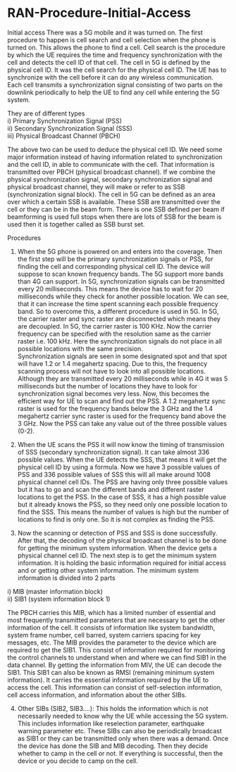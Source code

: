 # RAN-Procedure-Initial-Access

Initial access 
There was a 5G mobile and it was turned on. The first procedure to happen is cell search and cell selection when the phone is turned on. This allows the phone to find a cell. Cell search is the procedure by which the UE requires the time and frequency synchronization with the cell and detects the cell ID of that cell. The cell in 5G is defined by the physical cell ID. It was the cell search for the physical cell ID. The UE has to synchronize with the cell before it can do any wireless communication. Each cell transmits a synchronization signal consisting of two parts on the downlink periodically to help the UE to find any cell while entering the 5G system. 

They are of different types <br />
i) Primary Synchronization Signal (PSS)<br />
ii) Secondary Synchronization Signal (SSS)<br />
iii) Physical Broadcast Channel (PBCH)<br />

The above two can be used to deduce the physical cell ID. We need some major information instead of having information related to synchronization and the cell ID, in able to communicate with the cell. That information is transmitted over PBCH (physical broadcast channel). If we combine the physical synchronization signal, secondary synchronization signal and physical broadcast channel, they will make or refer to as SSB (synchronization signal block). The cell in 5G can be defined as an area over which a certain SSB is available. These SSB are transmitted over the cell or they can be in the beam form. There is one SSB defined per beam if beamforming is used full stops when there are lots of SSB for the beam is used then it is together called as SSB burst set. 


Procedures 

1. When the 5G phone is powered on and enters into the coverage. Then the first step will be the primary synchronization signals or PSS, for finding the cell and corresponding physical cell ID. The device will suppose to scan known frequency bands. The 5G support more bands than 4G can support. In 5G, synchronization signals can be transmitted every 20 milliseconds. This means the device has to wait for 20 milliseconds while they check for another possible location. We can see, that it can increase the time spent scanning each possible frequency band. So to overcome this, a different procedure is used in 5G. In 5G, the carrier raster and sync raster are disconnected which means they are decoupled. In 5G, the carrier raster is 100 KHz. Now the carrier frequency can be specified with the resolution same as the carrier raster i.e. 100 kHz. Here the synchronization signals do not place in all possible locations with the same precision. <br />
Synchronization signals are seen in some designated spot and that spot will have 1.2 or 1.4 megahertz spacing. Due to this, the frequency scanning process will not have to look into all possible locations. Although they are transmitted every 20 milliseconds while in 4G it was 5 milliseconds but the number of locations they have to look for synchronization signal becomes very less. Now, this becomes the efficient way for UE to scan and find out the PSS. A 1.2 megahertz sync raster is used for the frequency bands below the 3 GHz and the 1.4 megahertz carrier sync raster is used for the frequency band above the 3 GHz. Now the PSS can take any value out of the three possible values (0-2).

2. When the UE scans the PSS it will now know the timing of transmission of SSS (secondary synchronization signal). It can take almost 336 possible values. When the UE detects the SSS, that means it will get the physical cell ID by using a formula. Now we have 3 possible values of PSS and 336 possible values of SSS this will all make around 1008 physical channel cell IDs. The PSS are having only three possible values but it has to go and scan the different bands and different raster locations to get the PSS. In the case of SSS, it has a high possible value but it already knows the PSS, so they need only one possible location to find the SSS. This means the number of values is high but the number of locations to find is only one. So it is not complex as finding the PSS. 

3. Now the scanning or detection of PSS and SSS is done successfully. After that, the decoding of the physical broadcast channel is to be done for getting the minimum system information. When the device gets a physical channel cell ID. The next step is to get the minimum system information. It is holding the basic information required for initial access and or getting other system information. The minimum system information is divided into 2 parts 

i) MIB (master information block)<br />
ii) SIB1 (system information block 1) <br />

The PBCH carries this MIB, which has a limited number of essential and most frequently transmitted parameters that are necessary to get the other information of the cell. It consists of information like system bandwidth, system frame number, cell barred, system carriers spacing for key messages, etc. The MIB provides the parameter to the device which are required to get the SIB1. This consist of information required for monitoring the control channels to understand when and where we can find SIB1 in the data channel. By getting the information from MIV, the UE can decode the SIB1. This SIB1 can also be known as RMSI (remaining minimum system information). It carries the essential information required by the UE to access the cell. This information can consist of self-selection information, cell access information, and information about the other SIBs. 

4. Other SIBs (SIB2, SIB3....): This holds the information which is not necessarily needed to know why the UE while accessing the 5G system. This includes information like reselection parameter, earthquake warning parameter etc. These SIBs can also be periodically broadcast as SIB1 or they can be transmitted only when there was a demand. Once the device has done the SIB and MIB decoding. Then they decide whether to camp in the cell or not. If everything is successful, then the device or you decide to camp on the cell.

